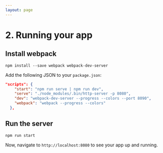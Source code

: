 ```yaml
---
layout: page
---
```


# 2. Running your app

## Install webpack
```
npm install --save webpack webpack-dev-server
```

Add the following JSON to your `package.json`:

```json
"scripts": {
    "start": "npm run serve | npm run dev",
    "serve": "./node_modules/.bin/http-server -p 8080",
    "dev": "webpack-dev-server --progress --colors --port 8090",
    "webpack": "webpack --progress --colors"
  },
```

## Run the server

```
npm run start
```

Now, navigate to `http://localhost:8080` to see your app up and running.
